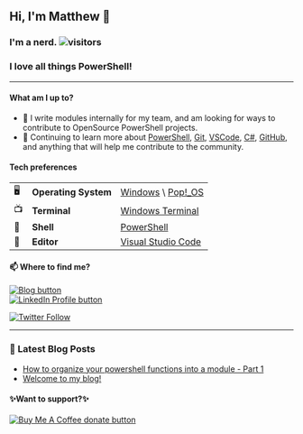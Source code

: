 ## Hi, I'm Matthew 👋

### I'm a nerd. ![visitors](https://visitor-badge.glitch.me/badge?page_id=matthewjdegarmo.matthewjdegarmo)

### I love all things PowerShell!
---

#### What am I up to?
- 🔭 I write modules internally for my team, and am looking for ways to contribute to OpenSource PowerShell projects.
- 🌱 Continuing to learn more about [PowerShell](https://github.com/powershell/powershell), [Git](https://git-scm.com/), [VSCode](https://github.com/microsoft/vscode), [C#](https://docs.microsoft.com/en-us/dotnet/csharp/), [GitHub](https://github.com), and anything that will help me contribute to the community.

#### Tech preferences

| |                       |                                                           |
|-|-----------------------|-----------------------------------------------------------|
|🖥| **Operating System** | [Windows](https://www.microsoft.com/en-us/windows) \ [Pop!\_OS](https://pop.system76.com/)|
|📺| **Terminal**         | [Windows Terminal](https://github.com/microsoft/terminal) |
|🐚| **Shell**            | [PowerShell](https://github.com/PowerShell)               |
|📝| **Editor**           | [Visual Studio Code](https://github.com/Microsoft/vscode) |



#### 📫 Where to find me?

<span class="badge-githubblog">
<a href="https://matthewjdegarmo.github.io" title="Check out my Blog!"><img src="https://img.shields.io/badge/{%20matthewjdegarmo%20}-Check%20out%20my%20Blog!-blue" alt="Blog button" target = "_blank"/></a>
</span><br>

<span class="badge-LinkedIn">
<a href="https://LinkedIn.com/in/matthewjdegarmo" title="Check me out on LinkedIn"><img src="https://img.shields.io/badge/LinkedIn-Matthew%20DeGarmo%2C%20CISSP-blue" alt="LinkedIn Profile button" /></a>
</span>

 [![Twitter Follow](https://img.shields.io/twitter/follow/matthewjdegarmo.svg?style=social)](https://twitter.com/matthewjdegarmo) 
 
 ---
 
 ### 👀 Latest Blog Posts
 <!-- BLOG-POST-LIST:START -->
- [How to organize your powershell functions into a module - Part 1](https://matthewjdegarmo.com/powershell/2020/07/28/making-a-module-part-1.html)
- [Welcome to my blog!](https://matthewjdegarmo.com/personal/2020/07/26/welcome-post.html)
<!-- BLOG-POST-LIST:END -->

#### ✨Want to support?✨
<span class="badge-buymeacoffee">
<a href="https://www.buymeacoffee.com/matthewjdegarmo" title="Donate to this project using Buy Me A Coffee"><img src="https://img.shields.io/badge/Buy%20me%20a%20coffee-Donate-green.svg" alt="Buy Me A Coffee donate button" /></a>
</span>

<!--
**matthewjdegarmo/matthewjdegarmo** is a ✨ _special_ ✨ repository because its `README.md` (this file) appears on your GitHub profile.

Here are some ideas to get you started:

- 🔭 I’m currently working on ...
- 🌱 I’m currently learning ...
- 👯 I’m looking to collaborate on ...
- 🤔 I’m looking for help with ...
- 💬 Ask me about ...
- 📫 How to reach me: ...
- 😄 Pronouns: ...
- ⚡ Fun fact: ...
-->
